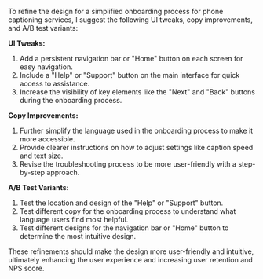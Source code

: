 To refine the design for a simplified onboarding process for phone captioning services, I suggest the following UI tweaks, copy improvements, and A/B test variants:

**UI Tweaks:**
1. Add a persistent navigation bar or "Home" button on each screen for easy navigation.
2. Include a "Help" or "Support" button on the main interface for quick access to assistance.
3. Increase the visibility of key elements like the "Next" and "Back" buttons during the onboarding process.

**Copy Improvements:**
1. Further simplify the language used in the onboarding process to make it more accessible.
2. Provide clearer instructions on how to adjust settings like caption speed and text size.
3. Revise the troubleshooting process to be more user-friendly with a step-by-step approach.

**A/B Test Variants:**
1. Test the location and design of the "Help" or "Support" button.
2. Test different copy for the onboarding process to understand what language users find most helpful.
3. Test different designs for the navigation bar or "Home" button to determine the most intuitive design.

These refinements should make the design more user-friendly and intuitive, ultimately enhancing the user experience and increasing user retention and NPS score.